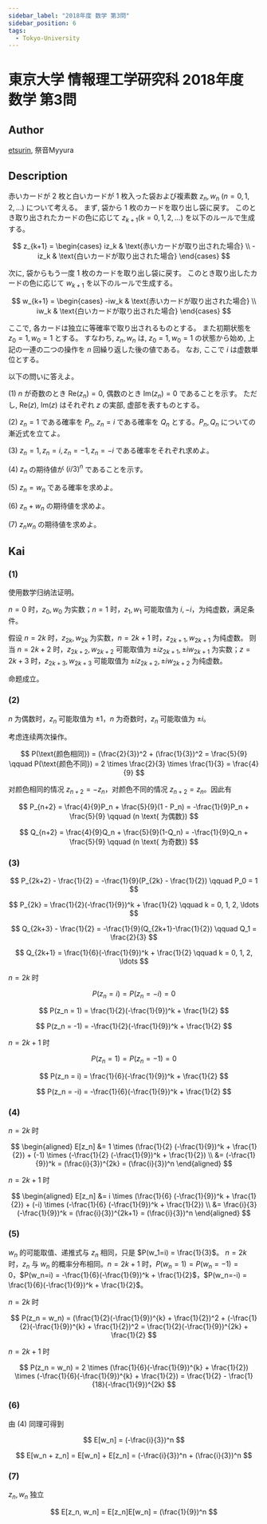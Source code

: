 ```yaml
---
sidebar_label: "2018年度 数学 第3問"
sidebar_position: 6
tags:
  - Tokyo-University
---
```

# 東京大学 情報理工学研究科 2018年度 数学 第3問

## **Author**
[etsurin](https://zhuanlan.zhihu.com/p/561992447), 祭音Myyura

## **Description**
赤いカードが $2$ 枚と白いカードが $1$ 枚入った袋および複素数 $z_n, w_n \ (n=0, 1, 2, \ldots)$ について考える。
まず, 袋から $1$ 枚のカードを取り出し袋に戻す。
このとき取り出されたカードの色に応じて $z_{k+1} (k = 0, 1, 2,\ldots)$ を以下のルールで生成する。

$$
z_{k+1} = \begin{cases}
iz_k & \text{赤いカードが取り出された場合} \\
-iz_k & \text{白いカードが取り出された場合}
\end{cases}
$$

次に, 袋からもう一度 $1$ 枚のカードを取り出し袋に戻す。
このとき取り出したカードの色に応じて $w_{k+1}$ を以下のルールで生成する。

$$
w_{k+1} = \begin{cases}
-iw_k & \text{赤いカードが取り出された場合} \\
iw_k & \text{白いカードが取り出された場合}
\end{cases}
$$

ここで, 各カードは独立に等確率で取り出されるものとする。
また初期状態を $z_0 = 1, w_0 = 1$ とする。
すなわち, $z_n, w_n$ は, $z_0 = 1, w_0 = 1$ の状態から始め, 上記の一連の二つの操作を $n$ 回繰り返した後の値である。
なお, ここで $i$ は虚数単位とする。

以下の問いに答えよ。

(1) $n$ が奇数のとき $\text{Re}(z_n) = 0$, 偶数のとき $\text{Im}(z_n) = 0$ であることを示す。
ただし, $\text{Re}(z)$, $\text{Im}(z)$ はそれぞれ $z$ の実部, 虚部を表すものとする。

(2) $z_n = 1$ である確率を $P_n$, $z_n = i$ である確率を $Q_n$ とする。$P_n, Q_n$ についての漸近式を立てよ。

(3) $z_n = 1, z_n = i, z_n = -1, z_n = -i$ である確率をそれぞれ求めよ。

(4) $z_n$ の期待値が $(i/3)^n$ であることを示す。

(5) $z_n = w_n$ である確率を求めよ。

(6) $z_n + w_n$ の期待値を求めよ。

(7) $z_n w_n$ の期待値を求めよ。

## **Kai**
### (1)
使用数学归纳法证明。

$n = 0$ 时，$z_0, w_0$ 为实数；$n = 1$ 时，$z_1, w_1$ 可能取值为 $i, -i$，为纯虚数，满足条件。

假设 $n = 2k$ 时，$z_{2k}, w_{2k}$ 为实数，$n = 2k + 1$ 时，$z_{2k+1}, w_{2k+1}$ 为纯虚数。
则当 $n=2k+2$ 时，$z_{2k+2}, w_{2k+2}$ 可能取值为 $\pm iz_{2k+1}, \pm iw_{2k+1}$ 为实数；$z=2k+3$ 时，$z_{2k+3}, w_{2k+3}$ 可能取值为 $\pm iz_{2k+2}, \pm iw_{2k+2}$ 为纯虚数。

命题成立。

### (2)
$n$ 为偶数时，$z_n$ 可能取值为 $\pm 1$，$n$ 为奇数时，$z_n$ 可能取值为 $\pm i$。

考虑连续两次操作。

$$
P(\text{颜色相同}) = (\frac{2}{3})^2 + (\frac{1}{3})^2 = \frac{5}{9} \qquad P(\text{颜色不同}) = 2 \times \frac{2}{3} \times \frac{1}{3} = \frac{4}{9}
$$

对颜色相同的情况 $z_{n+2} = −z_n$，对颜色不同的情况 $z_{n+2} = z_n$。因此有

$$
P_{n+2} = \frac{4}{9}P_n + \frac{5}{9}(1 - P_n) = -\frac{1}{9}P_n + \frac{5}{9} \qquad (n \text{ 为偶数})
$$

$$
Q_{n+2} = \frac{4}{9}Q_n + \frac{5}{9}(1-Q_n) = -\frac{1}{9}Q_n + \frac{5}{9} \qquad (n \text{ 为奇数})
$$

### (3)

$$
P_{2k+2} - \frac{1}{2} = -\frac{1}{9}(P_{2k} - \frac{1}{2}) \qquad P_0 = 1
$$

$$
P_{2k} = \frac{1}{2}(-\frac{1}{9})^k + \frac{1}{2} \qquad k = 0, 1, 2, \ldots
$$

$$
Q_{2k+3} - \frac{1}{2} = -\frac{1}{9}(Q_{2k+1}-\frac{1}{2}) \qquad Q_1 = \frac{2}{3}
$$

$$
Q_{2k+1} = \frac{1}{6}(-\frac{1}{9})^k + \frac{1}{2} \qquad k = 0, 1, 2, \ldots
$$

$n = 2k$ 时

$$
P(z_n = i) = P(z_n = -i) = 0
$$

$$
P(z_n = 1) = \frac{1}{2}(-\frac{1}{9})^k + \frac{1}{2}
$$

$$
P(z_n = -1) = -\frac{1}{2}(-\frac{1}{9})^k + \frac{1}{2}
$$

$n = 2k + 1$ 时

$$
P(z_n = 1) = P(z_n = -1) = 0
$$

$$
P(z_n = i) = \frac{1}{6}(-\frac{1}{9})^k + \frac{1}{2}
$$

$$
P(z_n = -i) = -\frac{1}{6}(-\frac{1}{9})^k + \frac{1}{2}
$$

### (4)
$n = 2k$ 时

$$
\begin{aligned}
    E[z_n] &= 1 \times (\frac{1}{2} (-\frac{1}{9})^k + \frac{1}{2}) + (-1) \times (-\frac{1}{2} (-\frac{1}{9})^k + \frac{1}{2}) \\
    &= (-\frac{1}{9})^k = (\frac{i}{3})^{2k} = (\frac{i}{3})^n
\end{aligned}
$$

$n = 2k + 1$ 时

$$
\begin{aligned}
    E[z_n] &= i \times (\frac{1}{6} (-\frac{1}{9})^k + \frac{1}{2}) + (-i) \times (-\frac{1}{6} (-\frac{1}{9})^k + \frac{1}{2}) \\
    &= \frac{i}{3}(-\frac{1}{9})^k = (\frac{i}{3})^{2k+1} = (\frac{i}{3})^n
\end{aligned}
$$

### (5)
$w_n$ 的可能取值、递推式与 $z_n$ 相同，只是 $P(w_1=i) = \frac{1}{3}$。
$n = 2k$ 时，$z_n$ 与 $w_n$ 的概率分布相同。$n=2k+1$ 时，$P(w_n=1) = P(w_n=-1)=0$，$P(w_n=i) = -\frac{1}{6}(-\frac{1}{9})^k + \frac{1}{2}$，$P(w_n=-i) = \frac{1}{6}(-\frac{1}{9})^k + \frac{1}{2}$。

$n=2k$ 时

$$
P(z_n = w_n) = (\frac{1}{2}(-\frac{1}{9})^{k} + \frac{1}{2})^2 + (-\frac{1}{2}(-\frac{1}{9})^{k} + \frac{1}{2})^2 = \frac{1}{2}(-\frac{1}{9})^{2k} + \frac{1}{2}
$$

$n=2k+1$ 时

$$
P(z_n = w_n) = 2 \times (\frac{1}{6}(-\frac{1}{9})^{k} + \frac{1}{2}) \times (-\frac{1}{6}(-\frac{1}{9})^{k} + \frac{1}{2}) = \frac{1}{2} - \frac{1}{18}(-\frac{1}{9})^{2k}
$$

### (6)
由 (4) 同理可得到

$$
E[w_n] = (-\frac{i}{3})^n
$$

$$
E[w_n + z_n] = E[w_n] + E[z_n] = (-\frac{i}{3})^n + (\frac{i}{3})^n
$$

### (7)
$z_n, w_n$ 独立

$$
E[z_n, w_n] = E[z_n]E[w_n] = (\frac{1}{9})^n
$$